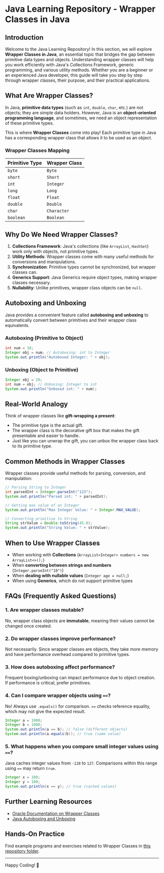 # Java Learning Repository - Wrapper Classes in Java

## Introduction

Welcome to the Java Learning Repository! In this section, we will explore **Wrapper Classes in Java**, an essential topic that bridges the gap between primitive data types and objects. Understanding wrapper classes will help you work efficiently with Java's Collections Framework, generic programming, and various utility methods. Whether you are a beginner or an experienced Java developer, this guide will take you step by step through wrapper classes, their purpose, and their practical applications.

## What Are Wrapper Classes?

In Java, **primitive data types** (such as `int`, `double`, `char`, etc.) are not objects; they are simple data holders. However, Java is an **object-oriented programming language**, and sometimes, we need an object representation of these primitive types.

This is where **Wrapper Classes** come into play! Each primitive type in Java has a corresponding wrapper class that allows it to be used as an object.

### Wrapper Classes Mapping

| Primitive Type | Wrapper Class |
|---------------|--------------|
| `byte`        | `Byte`       |
| `short`       | `Short`      |
| `int`         | `Integer`    |
| `long`        | `Long`       |
| `float`       | `Float`      |
| `double`      | `Double`     |
| `char`        | `Character`  |
| `boolean`     | `Boolean`    |

## Why Do We Need Wrapper Classes?

1. **Collections Framework**: Java's collections (like `ArrayList`, `HashSet`) work only with objects, not primitive types.
2. **Utility Methods**: Wrapper classes come with many useful methods for conversions and manipulations.
3. **Synchronization**: Primitive types cannot be synchronized, but wrapper classes can.
4. **Generics Support**: Java Generics require object types, making wrapper classes necessary.
5. **Nullability**: Unlike primitives, wrapper class objects can be `null`.

## Autoboxing and Unboxing

Java provides a convenient feature called **autoboxing and unboxing** to automatically convert between primitives and their wrapper class equivalents.

### Autoboxing (Primitive to Object)

```java
int num = 10;
Integer obj = num; // Autoboxing: int to Integer
System.out.println("Autoboxed Integer: " + obj);
```

### Unboxing (Object to Primitive)

```java
Integer obj = 20;
int num = obj; // Unboxing: Integer to int
System.out.println("Unboxed int: " + num);
```

## Real-World Analogy

Think of wrapper classes like **gift-wrapping a present**:
- The primitive type is the actual gift.
- The wrapper class is the decorative gift box that makes the gift presentable and easier to handle.
- Just like you can unwrap the gift, you can unbox the wrapper class back to its primitive type.

## Common Methods in Wrapper Classes

Wrapper classes provide useful methods for parsing, conversion, and manipulation:

```java
// Parsing String to Integer
int parsedInt = Integer.parseInt("123");
System.out.println("Parsed int: " + parsedInt);

// Getting max value of an Integer
System.out.println("Max Integer Value: " + Integer.MAX_VALUE);

// Converting primitive to String
String strValue = Double.toString(45.6);
System.out.println("String Value: " + strValue);
```

## When to Use Wrapper Classes

- When working with **Collections** (`ArrayList<Integer> numbers = new ArrayList<>();`)
- When **converting between strings and numbers** (`Integer.parseInt("10")`)
- When **dealing with nullable values** (`Integer age = null;`)
- When using **Generics**, which do not support primitive types

## FAQs (Frequently Asked Questions)

### 1. **Are wrapper classes mutable?**
No, wrapper class objects are **immutable**, meaning their values cannot be changed once created.

### 2. **Do wrapper classes improve performance?**
Not necessarily. Since wrapper classes are objects, they take more memory and have performance overhead compared to primitive types.

### 3. **How does autoboxing affect performance?**
Frequent boxing/unboxing can impact performance due to object creation. If performance is critical, prefer primitives.

### 4. **Can I compare wrapper objects using `==`?**
No! Always use `.equals()` for comparison. `==` checks reference equality, which may not give the expected result.

```java
Integer a = 1000;
Integer b = 1000;
System.out.println(a == b); // false (different objects)
System.out.println(a.equals(b)); // true (same value)
```

### 5. **What happens when you compare small integer values using `==`?**
Java caches integer values from `-128` to `127`. Comparisons within this range using `==` may return `true`.

```java
Integer x = 100;
Integer y = 100;
System.out.println(x == y); // true (cached values)
```

## Further Learning Resources
- [Oracle Documentation on Wrapper Classes](https://docs.oracle.com/javase/tutorial/java/data/numberclasses.html)
- [Java Autoboxing and Unboxing](https://docs.oracle.com/javase/tutorial/java/data/autoboxing.html)

## Hands-On Practice
Find example programs and exercises related to Wrapper Classes in [this repository folder](#).

---
Happy Coding! 🚀

